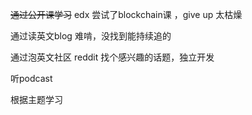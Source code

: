 
~~通过公开课学习~~
edx 尝试了blockchain课 ，give up  太枯燥

通过读英文blog
难啃，没找到能持续追的

通过泡英文社区 reddit
找个感兴趣的话题，独立开发

听podcast


根据主题学习